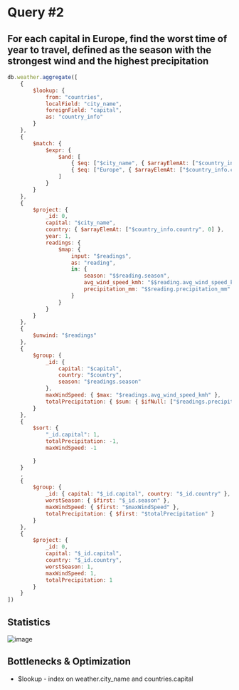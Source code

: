 
# Query #2
## For each capital in Europe, find the worst time of year to travel, defined as the season with the strongest wind and the highest precipitation

```javascript
db.weather.aggregate([
    {
        $lookup: {
            from: "countries",
            localField: "city_name",
            foreignField: "capital",
            as: "country_info"
        }
    },
    {
        $match: {
            $expr: {
                $and: [
                    { $eq: ["$city_name", { $arrayElemAt: ["$country_info.capital", 0] }] },
                    { $eq: ["Europe", { $arrayElemAt: ["$country_info.continent", 0] }] }
                ]
            }
        }
    },
    {
        $project: {
            _id: 0,
            capital: "$city_name",
            country: { $arrayElemAt: ["$country_info.country", 0] },
            year: 1,
            readings: {
                $map: {
                    input: "$readings",
                    as: "reading",
                    in: {
                        season: "$$reading.season",
                        avg_wind_speed_kmh: "$$reading.avg_wind_speed_kmh",
                        precipitation_mm: "$$reading.precipitation_mm"
                    }
                }
            }
        }
    },
    {
        $unwind: "$readings"
    },
    {
        $group: {
            _id: {
                capital: "$capital",
                country: "$country",
                season: "$readings.season"
            },
            maxWindSpeed: { $max: "$readings.avg_wind_speed_kmh" },
            totalPrecipitation: { $sum: { $ifNull: ["$readings.precipitation_mm", 0] } }
        }
    },
    {
        $sort: {
            "_id.capital": 1,
            totalPrecipitation: -1,
            maxWindSpeed: -1

        }
    }
    ,
    {
        $group: {
            _id: { capital: "$_id.capital", country: "$_id.country" },
            worstSeason: { $first: "$_id.season" },
            maxWindSpeed: { $first: "$maxWindSpeed" },
            totalPrecipitation: { $first: "$totalPrecipitation" }
        }
    },
    {
        $project: {
            _id: 0,
            capital: "$_id.capital",
            country: "$_id.country",
            worstSeason: 1,
            maxWindSpeed: 1,
            totalPrecipitation: 1
        }
    }
])
```

## Statistics
![image](https://github.com/nina-bu/mongo-weather/assets/116764953/0fc84614-7799-411c-99e7-1512d738a074)

## Bottlenecks & Optimization
- $lookup - index on weather.city_name and countries.capital
